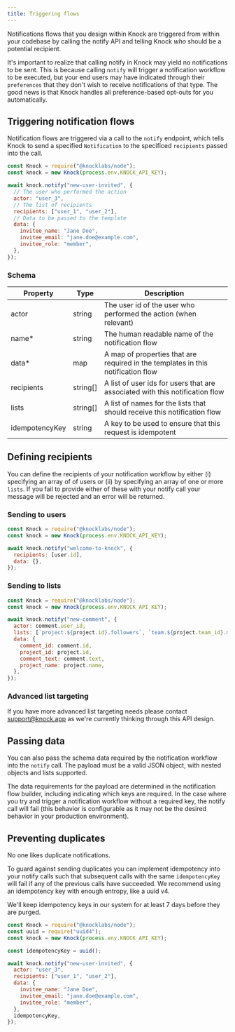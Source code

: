 ```yaml
---
title: Triggering flows
---
```


Notifications flows that you design within Knock are triggered from within your codebase by calling the notify API and telling Knock _who_ should be a potential recipient.

It's important to realize that calling notify in Knock may yield no notifications to be sent. This
is because calling `notify` will trigger a notification workflow to be executed, but your end users
may have indicated through their `preferences` that they don't wish to receive notifications of that type. The good news is that Knock handles all preference-based opt-outs for you automatically. 

## Triggering notification flows

Notification flows are triggered via a call to the `notify` endpoint, which tells Knock to send a specified `Notification` to the specificed `recipients` passed into the call.

```js
const Knock = require("@knocklabs/node");
const knock = new Knock(process.env.KNOCK_API_KEY);

await knock.notify("new-user-invited", {
  // The user who performed the action
  actor: "user_3",
  // The list of recipients
  recipients: ["user_1", "user_2"],
  // Data to be passed to the template
  data: {
    invitee_name: "Jane Doe",
    invitee_email: "jane.doe@example.com",
    invitee_role: "member",
  },
});
```

### Schema

| Property       | Type     | Description                                                                      |
| -------------- | -------- | -------------------------------------------------------------------------------- |
| actor          | string   | The user id of the user who performed the action (when relevant)                 |
| name\*         | string   | The human readable name of the notification flow                                 |
| data\*         | map      | A map of properties that are required in the templates in this notification flow |
| recipients     | string[] | A list of user ids for users that are associated with this notification flow     |
| lists          | string[] | A list of names for the lists that should receive this notification flow         |
| idempotencyKey | string   | A key to be used to ensure that this request is idempotent                       |

## Defining recipients

You can define the recipients of your notification workflow by either (i) specifying an array of of users
or (ii) by specifying an array of one or more `lists`. If you fail to provide either of these with your
notify call your message will be rejected and an error will be returned.

### Sending to users

```js
const Knock = require("@knocklabs/node");
const knock = new Knock(process.env.KNOCK_API_KEY);

await knock.notify("welcome-to-knock", {
  recipients: [user.id],
  data: {},
});
```

### Sending to lists

```js
const Knock = require("@knocklabs/node");
const knock = new Knock(process.env.KNOCK_API_KEY);

await knock.notify("new-comment", {
  actor: comment.user_id,
  lists: [`project.${project.id}.followers`, `team.${project.team_id}.members`],
  data: {
    comment_id: comment.id,
    project_id: project.id,
    comment_text: comment.text,
    project_name: project.name,
  },
});
```

### Advanced list targeting

If you have more advanced list targeting needs please contact support@knock.app as we're currently
thinking through this API design.

## Passing data

You can also pass the schema data required by the notification workflow into the `notify` call. The
payload must be a valid JSON object, with nested objects and lists supported.

The data requirements for the payload are determined in the notification flow builder, including
indicating which keys are required. In the case where you try and trigger a notification workflow
without a required key, the notify call will fail (this behavior is configurable as it may not be the desired behavior in your
production environment).

## Preventing duplicates

No one likes duplicate notifications. 

To guard against sending duplicates you can implement idempotency into your notify calls such that subsequent
calls with the same `idempotencyKey` will fail if any of the previous calls have succeeded. We
recommend using an idempotency key with enough entropy, like a uuid v4.

We'll keep idempotency keys in our system for at least 7 days before they are purged.

```js
const Knock = require("@knocklabs/node");
const uuid = require("uuid4");
const knock = new Knock(process.env.KNOCK_API_KEY);

const idempotencyKey = uuid();

await knock.notify("new-user-invited", {
  actor: "user_3",
  recipients: ["user_1", "user_2"],
  data: {
    invitee_name: "Jane Doe",
    invitee_email: "jane.doe@example.com",
    invitee_role: "member",
  },
  idempotencyKey,
});
```
